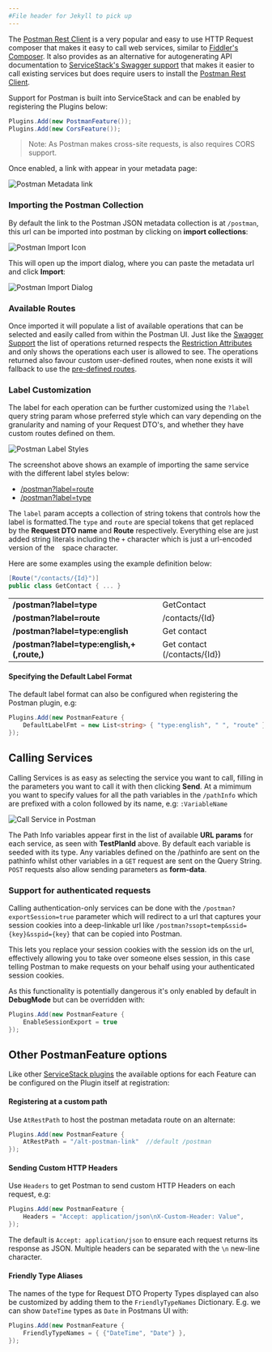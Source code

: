 ```yaml
---
#File header for Jekyll to pick up 
---
```

The [Postman Rest Client](http://www.getpostman.com/) is a very popular and easy to use HTTP Request composer that makes it easy to call web services, similar to [Fiddler's Composer](https://www.blackbaud.com/files/support/guides/infinitydevguide/Subsystems/inwebapi-developer-help/Content/InfinityWebAPI/coUsingFiddlerCreateHTTPRequest.htm). It also provides as an alternative for autogenerating API documentation to [ServiceStack's Swagger support](https://github.com/ServiceStack/ServiceStack/wiki/Swagger-API) that makes it easier to call existing services but does require users to install the [Postman Rest Client](http://www.getpostman.com/).

Support for Postman is built into ServiceStack and can be enabled by registering the Plugins below:

```csharp
Plugins.Add(new PostmanFeature());
Plugins.Add(new CorsFeature());
```

> Note: As Postman makes cross-site requests, is also requires CORS support. 

Once enabled, a link with appear in your metadata page:

![Postman Metadata link](https://raw.githubusercontent.com/ServiceStack/Assets/master/img/release-notes/postman-metadata.png)

### Importing the Postman Collection

By default the link to the Postman JSON metadata collection is at `/postman`, this url can be imported into postman by clicking on **import collections**:

![Postman Import Icon](https://raw.githubusercontent.com/ServiceStack/Assets/master/img/wikis/postman-import-link.png)

This will open up the import dialog, where you can paste the metadata url and click **Import**:

![Postman Import Dialog](https://raw.githubusercontent.com/ServiceStack/Assets/master/img/wikis/postman-import.png)

### Available Routes 

Once imported it will populate a list of available operations that can be selected and easily called from within the Postman UI. Just like the [Swagger Support](https://github.com/ServiceStack/ServiceStack/wiki/Swagger-API) the list of operations returned respects the [Restriction Attributes](https://github.com/ServiceStack/ServiceStack/wiki/Restricting-Services) and only shows the operations each user is allowed to see. The operations returned also favour custom user-defined routes, when none exists it will fallback to use the [pre-defined routes](https://github.com/ServiceStack/ServiceStack/wiki/Routing#pre-defined-routes).

### Label Customization

The label for each operation can be further customized using the `?label` query string param whose preferred style which can vary depending on the granularity and naming of your Request DTO's, and whether they have custom routes defined on them. 

![Postman Label Styles](https://raw.githubusercontent.com/ServiceStack/Assets/master/img/wikis/postman-labels.png)

The screenshot above shows an example of importing the same service with the different label styles below: 

 - [/postman?label=route](https://benchmarks.servicestack.net/postman?label=route)
 - [/postman?label=type](https://benchmarks.servicestack.net/postman?label=type)

The `label` param accepts a collection of string tokens that controls how the label is formatted.The `type` and `route` are special tokens that get replaced by the **Request DTO name** and **Route** respectively. Everything else are just added string literals including the `+` character which is just a url-encoded version of the ` ` space character.

Here are some examples using the example definition below:

```csharp
[Route("/contacts/{Id}")]
public class GetContact { ... }
```

<table>
<tr>
    <td><b>/postman?label=type</b></td>
    <td>GetContact</td>
</tr>
<tr>
    <td><b>/postman?label=route</b></td>
    <td>/contacts/{Id}</td>
</tr>
<tr>
    <td><b>/postman?label=type:english</b></td>
    <td>Get contact</td>
</tr>
<tr>
    <td><b>/postman?label=type:english,+(,route,)</b></td>
    <td>Get contact (/contacts/{Id})</td>
</tr>
</table>

#### Specifying the Default Label Format

The default label format can also be configured when registering the Postman plugin, e.g:

```csharp
Plugins.Add(new PostmanFeature { 
    DefaultLabelFmt = new List<string> { "type:english", " ", "route" }
});
```

## Calling Services

Calling Services is as easy as selecting the service you want to call, filling in the parameters you want to call it with then clicking **Send**. At a mimimum you want to specify values for all the path variables in the `/pathInfo` which are prefixed with a colon followed by its name, e.g: `:VariableName`

![Call Service in Postman](https://raw.githubusercontent.com/ServiceStack/Assets/master/img/wikis/postman-call-searchtestresults.png)

The Path Info variables appear first in the list of available **URL params** for each service, as seen with **TestPlanId** above. By default each variable is seeded with its type. Any variables defined on the /pathinfo are sent on the pathinfo whilst other variables in a `GET` request are sent on the Query String. `POST` requests also allow sending parameters as **form-data**.

### Support for authenticated requests

Calling authentication-only services can be done with the `/postman?exportSession=true` parameter which will redirect to a url that captures your session cookies into a deep-linkable url like `/postman?ssopt=temp&ssid={key}&sspid={key}` that can be copied into Postman.

This lets you replace your session cookies with the session ids on the url, effectively allowing you to take over someone elses session, in this case telling Postman to make requests on your behalf using your authenticated session cookies. 

As this functionality is potentially dangerous it's only enabled by default in **DebugMode** but can be overridden with:

```csharp
Plugins.Add(new PostmanFeature { 
    EnableSessionExport = true
});
```

## Other PostmanFeature options

Like other [ServiceStack plugins](https://github.com/ServiceStack/ServiceStack/wiki/Plugins) the available options for each Feature can be configured on the Plugin itself at registration:

#### Registering at a custom path

Use `AtRestPath` to host the postman metadata route on an alternate:

```csharp
Plugins.Add(new PostmanFeature { 
    AtRestPath = "/alt-postman-link"  //default /postman
});
```

#### Sending Custom HTTP Headers

Use `Headers` to get Postman to send custom HTTP Headers on each request, e.g:

```csharp
Plugins.Add(new PostmanFeature { 
    Headers = "Accept: application/json\nX-Custom-Header: Value",
});
```

The default is `Accept: application/json` to ensure each request returns its response as JSON. Multiple headers can be separated with the `\n` new-line character.

#### Friendly Type Aliases

The names of the type for Request DTO Property Types displayed can also be customized by adding them to the `FriendlyTypeNames` Dictionary. E.g. we can show `DateTime` types as `Date` in Postmans UI with:

```csharp
Plugins.Add(new PostmanFeature { 
    FriendlyTypeNames = { {"DateTime", "Date"} },
});
```